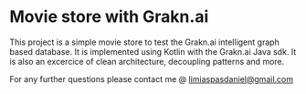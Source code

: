 # Movie store with Grakn.ai

This project is a simple movie store to test the Grakn.ai intelligent graph based database.
It is implemented using Kotlin with the Grakn.ai Java sdk.
It is also an excercice of clean architecture, decoupling patterns and more.

For any further questions please contact me @ limiaspasdaniel@gmail.com

